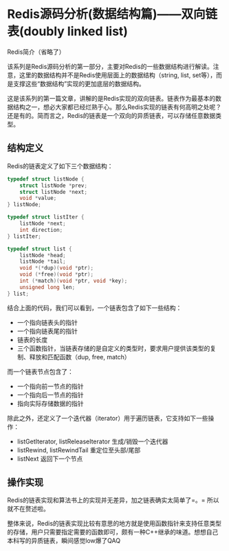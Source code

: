 # Redis源码分析(数据结构篇)——双向链表(doubly linked list)

Redis简介（省略了）

该系列是Redis源码分析的第一部分，主要对Redis的一些数据结构进行解读。注意，这里的数据结构并不是Redis使用层面上的数据结构（string, list, set等），而是支撑这些“数据结构”实现的更加底层的数据结构。

这是该系列的第一篇文章，讲解的是Redis实现的双向链表。链表作为最基本的数据结构之一，想必大家都已经烂熟于心。那么Redis实现的链表有何高明之处呢？还是有的。简而言之，Redis的链表是一个双向的异质链表，可以存储任意数据类型。

## 结构定义

Redis的链表定义了如下三个数据结构：

```c
typedef struct listNode {
    struct listNode *prev;
    struct listNode *next;
    void *value;
} listNode;

typedef struct listIter {
    listNode *next;
    int direction;
} listIter;

typedef struct list {
    listNode *head;
    listNode *tail;
    void *(*dup)(void *ptr);
    void (*free)(void *ptr);
    int (*match)(void *ptr, void *key);
    unsigned long len;
} list;
```

结合上面的代码，我们可以看到，一个链表包含了如下一些结构：
- 一个指向链表头的指针
- 一个指向链表尾的指针
- 链表的长度
- 三个函数指针，当链表存储的是自定义的类型时，要求用户提供该类型的复制、释放和匹配函数（dup, free, match）

而一个链表节点包含了：
- 一个指向前一节点的指针
- 一个指向后一节点的指针
- 指向实际存储数据的指针

除此之外，还定义了一个迭代器（iterator）用于遍历链表，它支持如下一些操作：
- listGetIterator, listReleaseIterator 生成/销毁一个迭代器
- listRewind, listRewindTail 重定位至头部/尾部
- listNext 返回下一个节点

## 操作实现

Redis的链表实现和算法书上的实现并无差异，加之链表确实太简单了=。= 所以就不在赘述啦。

整体来说，Redis的链表实现比较有意思的地方就是使用函数指针来支持任意类型的存储，用户只需要指定需要的函数即可，颇有一种C++继承的味道。想想自己本科写的异质链表，瞬间感觉low爆了QAQ